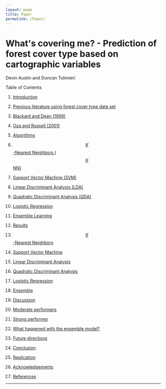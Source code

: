 ```yaml
---
layout: page
title: Paper
permalink: /Paper/
---
```

# What's covering me? - Prediction of forest cover type based on cartographic variables

Devin Austin and Duncan Tulimieri

Table of Contents

1. [Introduction]()

  1. [Previous literature using forest cover type data set]()
  
   1. [Blackard and Dean (1999)]()
    
   2. [Oza and Russell (2001)]()
    
2. [Algorithms]()

  1. [$$K$$-Nearest Neighbors ($$K$$NN)]()
  
  3. [Support Vector Machine (SVM)]()
  
  5. [Linear Discriminant Analysis (LDA)]()
  
  7. [Quadratic Discriminant Analysis (QDA)]()
  
  9. [Logistic Regression]()
  
  11. [Ensemble Learning]()
  
3. [Results]()    

  1. [$$K$$-Nearest Neighbors]()
  
  3. [Support Vector Machine]()
  
  5. [Linear Discriminant Analysis]()
  
  7. [Quadratic Discriminant Analysis]()
  
  9. [Logistic Regression]()
  
  11. [Ensemble]()
  
4. [Discussion]()

  1. [Moderate performers]()
  
  3. [Strong performer]()
  
  5. [What happened with the ensemble model?]()
  
  7. [Future directions]()
  
5. [Conclusion]()

7. [Replication]()

9. [Acknowledgements]()

11. [References]()

---
